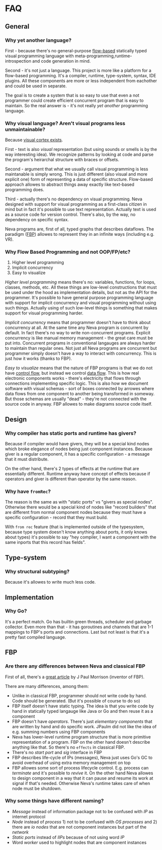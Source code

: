 # FAQ

## General

### Why yet another language?

First - because there's no general-purpose [flow-based](https://en.wikipedia.org/wiki/Flow-based_programming) statically typed visual programming language with meta-programming,runtime-introspection and code generation in mind.

Second - it's not just a language. This project is more like a platform for a flow-based programming. It's a compiler, runtime, type-system, syntax, IDE plugins. All these components are more or less independent from eachother and could be used in separate.

The goal is to create a system that is so easy to use that even a not programmer could create efficient concurrent program that is easy to maintain. So the real answer is - it's not really _yet another_ programming language.

### Why visual language? Aren't visual programs less unmaintainable?

Because [visual cortex exists](https://youtu.be/8Ab3ArE8W3s?t=1220).

First - text is also _visual_ representation (but using sounds or smells is by the way interesting idea). We recognize patterns by looking at code and parse the program's heirarchal structure with braces or offsets.

Second - argument that what we usually call visual programming is less maintanable is simply wrong. This is just different (also visual and more explicit one) form of representing a data of specific structure. Flow-based approach allowes to abstract things away exactly like text-based programming does.

Third - actually there's no dependency on visual programming. Neva designed with support for visual programming as a first-class citizen in mind but in fact it's possible to use text representation. Actually text is used as a source code for version control. There's also, by the way, no dependency on specific syntax.

Neva programs are, first of all, typed graphs that describes dataflows. The paradigm ([FBP]()) allowes to represent they in an infinite ways (including e.g. VR).

### Why Flow Based Programming and not OOP/FP/etc?

1. Higher level programming
2. Implicit concurrency
3. Easy to visualize

_Higher level programming_ means there's no: variables, functions, for loops, classes, methods, etc. All these things are low-level constructions that must be used under the hood as implementation details, but not as the API for the programmer. It's possible to have general purpose programming language with support for implicit concurrency and visual programming without using such things. Actually using of such low-level things is something that makes support for visual programming harder.

_Implicit concurrency_ means that programmer doesn't have to think about concurrency at all. At the same time any Neva program is concurrent by default. In fact there's no way to write non-concurrent programs. Explicit concurrency is like manual memory management - the great care must be put into. Concurrent programs in conventional langauges are always harder to maintain than regular ones. Not just all Neva programs are concurrent but programmer simply doesn't have a way to interact with concurrency. This is just how it works (thanks to FBP).

_Easy to visualize_ means that the nature of FBP programs is that we do not have [control flow](https://en.wikipedia.org/wiki/Control_flow), but instead we control [data flow](https://en.wikipedia.org/wiki/Dataflow_programming). This is how real electronic components works - there's electricity that flows through connections implementing specific logic. This is also how we document software with visual schemas - sort of boxes connected by arrowes where data flows from one component to another being transformed in someway. But those schemas are usually "dead" - they're not connected with the source code in anyway. FBP allowes to make diagrams source code itself.

## Design

### Why compiler has static ports and runtime has givers?

Because if compiler would have givers, they will be a special kind nodes which broke elegance of nodes being just component instances. Because giver is a regular component, it has a specific configuration - a message that it must distribute.

On the other hand, there's 2 types of effects at the runtime that are essentially different. Runtime anyway have concept of effects because if operators and giver is different than operator by the same reason.

### Why have `fromRec`?

The reason is the same as with "static ports" vs "givers as special nodes". Otherwise there would be a special kind of nodes like "record builders" that are different from normal component nodes because they must have a specific configuration - record that they must build.

With `from rec` feature (that is implemented outside of the typesystem, because type system doesn't know anything about ports, it only knows about types) it's possible to say "hey compiler, I want a component with the same inports that this record has fields".

## Type-system

### Why structural subtyping?

Because it's allowes to write much less code.

## Implementation

### Why Go?

It's a perfect match. Go has builtin green threads, scheduler and garbage collector. Even more than that - it has goroutines and channels that are 1-1 mappings to FBP's ports and connections. Last but not least is that it's a pretty fast compiled language.

## FBP

### Are there any differences between Neva and classical FBP

First of all, there's a [great article](https://jpaulm.github.io/fbp/fbp-inspired-vs-real-fbp.html) by J Paul Morrison (inventor of FBP).

There are many differences, among them:

- Unlike in classical FBP, programmer should not write code by hand. Code should be generated. (But it's possible of course to do so)
- FBP itself doesn't have static typing. The idea is that you write code by hand in statically typed langauge like Java or Go and then reuse it as a component
- FBP doesn't have _operators_. There's just _elementary components_ that are written by hand and do specific work. JPaulm did not like the idea of e.g. summing numbers using FBP components
- Neva has lower-level runtime program structure that is more primitive representation of a program. FBP on the other hand doesn't describe anything like that. So there's no `effects` in classical FBP.
- There's no _start port_ and _sig_ interface in FBP
- FBP describes life-cycle of IPs (messages), Neva just uses Go's GC to avoid overhead of using extra memory management on top
- FBP allowes some sort of process lifecycle control. E.g. process can _terminate_ and it's possible to _revive_ it. On the other hand Neva allowes to design component in a way that it can pause and resume its work at signal if that's needed. Otherwise Neva's runtime takes care of when node must be shutdown.

### Why some things have different naming?

- _Message_ instead of information package not to be confused with _IP_ as internet protocol
- _Node_ instead of _process_ 1) not to be confused with _OS processes_ and 2) there are _io nodes_ that are not component instances but part of the _network_
- _Static ports_ instead of _IIPs_ because of not using word _IP_
- Word _worker_ used to highlight nodes that are component instances
